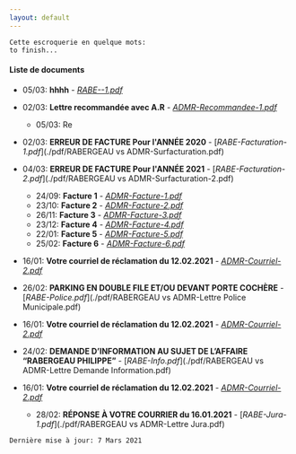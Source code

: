 ```yaml
---
layout: default
---
```

```
Cette escroquerie en quelque mots:
to finish...
```
#### Liste de documents

- 05/03: **hhhh** - [_RABE--1.pdf_](./pdf/.pdf)
- 02/03: **Lettre recommandée avec A.R** - [_ADMR-Recommandee-1.pdf_](./pdf/ADMR-lettre-recommandee.pdf)
  - 05/03: Re 
- 02/03: **ERREUR DE FACTURE Pour l'ANNÉE 2020** - [_RABE-Facturation-1.pdf_](./pdf/RABERGEAU vs ADMR-Surfacturation.pdf)

- 04/03: **ERREUR DE FACTURE Pour l'ANNÉE 2021** - [_RABE-Facturation-2.pdf_](./pdf/RABERGEAU vs ADMR-Surfacturation-2.pdf)
  - 24/09: **Facture 1** - [_ADMR-Facture-1.pdf_](./pdf/ADMR-Facture-1.pdf)
  - 23/10: **Facture 2** - [_ADMR-Facture-2.pdf_](./pdf/ADMR-Facture-2.pdf)
  - 26/11: **Facture 3** - [_ADMR-Facture-3.pdf_](./pdf/ADMR-Facture-3.pdf)
  - 23/12: **Facture 4** - [_ADMR-Facture-4.pdf_](./pdf/ADMR-Facture-4.pdf) 
  - 22/01: **Facture 5** - [_ADMR-Facture-5.pdf_](./pdf/ADMR-Facture-5.pdf)
  - 25/02: **Facture 6** - [_ADMR-Facture-6.pdf_](./pdf/ADMR-Facture-6.pdf)
- 16/01: **Votre courriel de réclamation du 12.02.2021** - [_ADMR-Courriel-2.pdf_](./pdf/ADMR-Jura-Lettre.pdf)

- 26/02: **PARKING EN DOUBLE FILE ET/OU DEVANT PORTE COCHÈRE** - [_RABE-Police.pdf_](./pdf/RABERGEAU vs ADMR-Lettre Police Municipale.pdf)

- 16/01: **Votre courriel de réclamation du 12.02.2021** - [_ADMR-Courriel-2.pdf_](./pdf/ADMR-Jura-Lettre.pdf)

- 24/02: **DEMANDE D’INFORMATION AU SUJET DE L’AFFAIRE “RABERGEAU PHILIPPE”** - [_RABE-Info.pdf_](./pdf/RABERGEAU vs ADMR-Lettre Demande Information.pdf)

- 16/01: **Votre courriel de réclamation du 12.02.2021** - [_ADMR-Courriel-2.pdf_](./pdf/ADMR-Jura-Lettre.pdf)
  - 28/02: **RÉPONSE À VOTRE COURRIER du 16.01.2021** - [_RABE-Jura-1.pdf_](./pdf/RABERGEAU vs ADMR-Lettre Jura.pdf)
```
Dernière mise à jour: 7 Mars 2021
```
